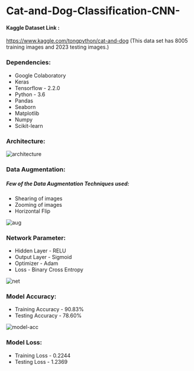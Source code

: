 # Cat-and-Dog-Classification-CNN-

#### Kaggle Dataset Link :
https://www.kaggle.com/tongpython/cat-and-dog
(This data set has 8005 training images and 2023 testing images.)

### Dependencies:
* Google Colaboratory
* Keras 
* Tensorflow - 2.2.0
* Python - 3.6
* Pandas 
* Seaborn 
* Matplotlib
* Numpy 
* Scikit-learn 

### Architecture:

![architecture](https://user-images.githubusercontent.com/64924874/84651552-c7451480-af27-11ea-84b1-a3661de0d4bb.jpg)

### Data Augmentation:
##### Few of the Data Augmentation Techniques used:
* Shearing of images 
* Zooming of images 
* Horizontal Flip

![aug](https://user-images.githubusercontent.com/64924874/84652013-84d00780-af28-11ea-9a13-8401c17d5932.png)

### Network Parameter:
* Hidden Layer - RELU
* Output Layer - Sigmoid
* Optimizer - Adam 
* Loss - Binary Cross Entropy 

![net](https://user-images.githubusercontent.com/64924874/84653146-81d61680-af2a-11ea-9e14-9e866a6203cc.png)

### Model Accuracy:
* Training Accuracy - 90.83%
* Testing Accuracy - 78.60%

![model-acc](https://user-images.githubusercontent.com/64924874/84653796-a8e11800-af2b-11ea-8688-91a9ea33f146.png)

### Model Loss:
* Training Loss - 0.2244
* Testing Loss - 1.2369


